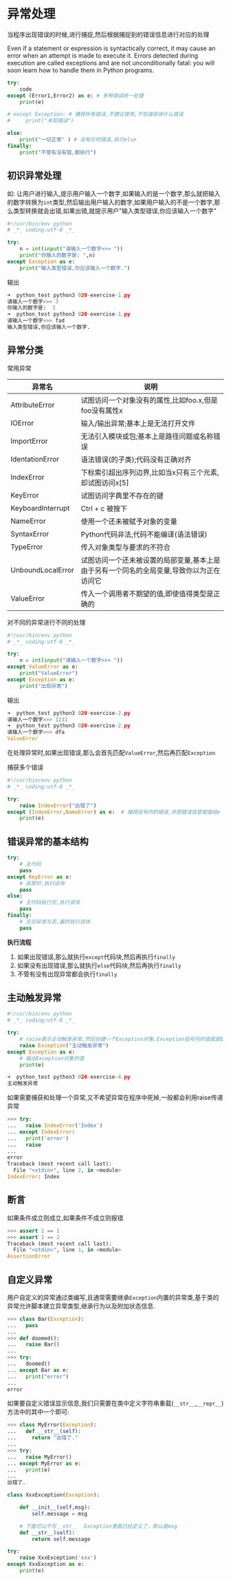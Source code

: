 # 异常处理

当程序出现错误的时候,进行捕捉,然后根据捕捉到的错误信息进行对应的处理

Even if a statement or expression is syntactically correct, it may cause an error when an attempt is made to execute it. Errors detected during execution are called exceptions and are not unconditionally fatal: you will soon learn how to handle them in Python programs.

```python
try:
    code
except (Error1,Error2) as e: # 多种错误统一处理
    print(e)

# except Exception: # 捕获所有错误,不建议使用,不知道具体什么错误
#     print("未知错误")

else:
    print("一切正常" ) # 没有任何错误,执行else
finally:
    print("不管有没有错,都执行")
```

## 初识异常处理

如: 让用户进行输入,提示用户输入一个数字,如果输入的是一个数字,那么就把输入的数字转换为`int`类型,然后输出用户输入的数字,如果用户输入的不是一个数字,那么类型转换就会出错,如果出错,就提示用户"输入类型错误,你应该输入一个数字"

```python
#!/usr/bin/env python
# _*_ coding:utf-8 _*_

try:
    n = int(input("请输入一个数字>>> "))
    print("你输入的数字是: ",n)
except Exception as e:
    print("输入类型错误,你应该输入一个数字.")
```

输出

```python
➜  python_test python3 020-exercise-1.py
请输入一个数字>>> 3
你输入的数字是:  3
➜  python_test python3 020-exercise-1.py
请输入一个数字>>> fad
输入类型错误,你应该输入一个数字.
```

## 异常分类

常用异常

 异常名 | 说明
 ---|---
 AttributeError | 试图访问一个对象没有的属性,比如foo.x,但是foo没有属性x
 IOError | 输入/输出异常;基本上是无法打开文件
 ImportError | 无法引入模块或包;基本上是路径问题或名称错误
 IdentationError | 语法错误(的子类);代码没有正确对齐
 IndexError | 下标索引超出序列边界,比如当x只有三个元素,却试图访问x[5]
 KeyError | 试图访问字典里不存在的键
 KeyboardInterrupt | Ctrl + c 被按下
 NameError | 使用一个还未被赋予对象的变量
 SyntaxError | Python代码非法,代码不能编译(语法错误)
 TypeError | 传入对象类型与要求的不符合
 UnboundLocalError | 试图访问一个还未被设置的局部变量,基本上是由于另有一个同名的全局变量,导致你以为正在访问它
 ValueError | 传入一个调用者不期望的值,即使值得类型是正确的

对不同的异常进行不同的处理

```python
#!/usr/bin/env python
# _*_ coding:utf-8 _*_

try:
    n = int(input("请输入一个数字>>> "))
except ValueError as e:
    print("ValueError")
except Exception as e:
    print("出现异常")
```

输出

```python
➜  python_test python3 020-exercise-2.py
请输入一个数字>>> 1231
➜  python_test python3 020-exercise-2.py
请输入一个数字>>> dfa
ValueError
```

在处理异常时,如果出现错误,那么会首先匹配`ValueError`,然后再匹配`Exception`

捕获多个错误

```python
#!/usr/bin/env python
# _*_ coding:utf-8 _*_

try:
    raise IndexError("出错了")
except (IndexError,NameError) as e:  # 捕获括号内的错误,并把错误信息赋值给e
    print(e)
```

## 错误异常的基本结构

```python
try:
    # 主代码
    pass
except KeyError as e:
    # 异常时,执行该块
    pass
else:
    # 主代码执行完,执行该块
    pass
finally:
    # 无论异常与否,最终执行该块
    pass
```

**执行流程**

1. 如果出现错误,那么就执行`except`代码块,然后再执行`finally`
2. 如果没有出现错误,那么就执行`else`代码块,然后再执行`finally`
3. 不管有没有出现异常都会执行`finally`

## 主动触发异常

```python
#!/usr/bin/env python
# _*_ coding:utf-8 _*_

try:
    # raise表示主动触发异常,然后创建一个Exception对象,Exception括号内的值就是Exception对象的值
    raise Exception("主动触发异常")
except Exception as e:
    # 输出Exception对象的值
    print(e)
```

```python
➜  python_test python3 020-exercise-4.py
主动触发异常
```

如果需要捕获和处理一个异常,又不希望异常在程序中死掉,一般都会利用raise传递异常

```python
>>> try:
...   raise IndexError('Index')
... except IndexError:
...   print('error')
...   raise
...
error
Traceback (most recent call last):
  File "<stdin>", line 2, in <module>
IndexError: Index
```

## 断言

如果条件成立则成立,如果条件不成立则报错

```python
>>> assert 1 == 1
>>> assert 1 == 2
Traceback (most recent call last):
  File "<stdin>", line 1, in <module>
AssertionError
```

## 自定义异常

用户自定义的异常通过类编写,且通常需要继承`Exception`内置的异常类,基于类的异常允许脚本建立异常类型,继承行为以及附加状态信息.

```python
>>> class Bar(Exception):
...   pass
...
>>> def doomed():
...   raise Bar()
...
>>> try:
...   doomed()
... except Bar as e:
...   print("error")
...
error
```

如果要自定义错误显示信息,我们只需要在类中定义字符串重载(`__str__`,`__repr__`)方法中的其中一个即可:

```python
>>> class MyError(Exception):
...   def __str__(self):
...     return "出错了."
...
>>> try:
...   raise MyError()
... except MyError as e:
...   print(e)
...
出错了.
```

```python
class XxxException(Exception):

    def __init__(self,msg):
        self.message = msg

    # 下面可以不写__str__  Exception里面已经定义了，默认是msg
    def __str__(self):
        return self.message

try:
    raise XxxException('xxx')
except XxxException as e:
    print(e)
```
